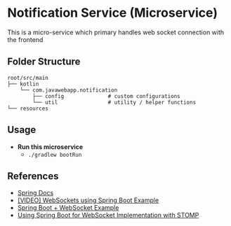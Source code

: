 # Notification Service  (Microservice)

This is a micro-service which primary handles web socket connection with the frontend

## Folder Structure

```
root/src/main
├── kotlin
    └── com.javawebapp.notification
        ├── config              # custom configurations
        └── util                # utility / helper functions
└── resources                 
```

## Usage

- **Run this microservice**
    - `./gradlew bootRun`
    
## References
- [Spring Docs](HELP.md)
- [[VIDEO] WebSockets using Spring Boot Example](https://www.youtube.com/watch?v=OK2Fn6k7pwo)
- [Spring Boot + WebSocket Example](https://www.devglan.com/spring-boot/spring-boot-websocket-example)
- [Using Spring Boot for WebSocket Implementation with STOMP](https://www.toptal.com/java/stomp-spring-boot-websocket)
